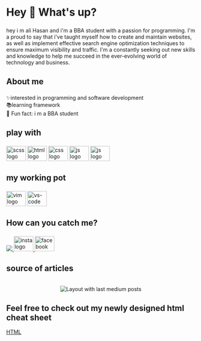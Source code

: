 <h1 align="left">Hey 👋 What's up?</h1>

###

<p align="left">hey i m ali Hasan and i'm a BBA student with a passion for programming. I'm a proud to say that i've taught myself how to create and maintain websites, as well as implement effective search engine optimization techniques to ensure maximum visibility and traffic. I'm a constantly seeking out new skills and knowledge to help me succeed in the ever-evolving world of technology and business.</p>

###

<h2 align="left">About me</h2>

###

<p align="left">✨interested in programming and software development <br>📚learning framework <br>🎲 Fun fact: i m a BBA student</p>

###

<h2 align="left">play with </h2>

###

<div align="left">
  <img src="https://user-images.githubusercontent.com/101947194/226695834-5fe4f85c-8877-47b9-98ee-6aed4d085385.svg" height="40" width="52" alt="scss logo"  />
  <img src="https://user-images.githubusercontent.com/101947194/226695839-538f111d-6609-4602-8ca7-505b481cfe4b.svg" height="40" width="52" alt="html logo"  />
  <img src="https://user-images.githubusercontent.com/101947194/226695831-25bf390c-c3e7-4263-81a4-32141fb90613.svg" height="40" width="52" alt="css logo"  />
  <img src="https://user-images.githubusercontent.com/101947194/226695815-de0ccb38-8f25-4638-8b73-a4ef8cd78eaf.svg" height="40" width="52" alt="js logo"  />
    <img src="https://user-images.githubusercontent.com/101947194/231256018-c183ab71-59a7-458d-bd1d-8a49994fef26.svg" height="40" width="52" alt="js logo"  />
</div>

###

<h2 align="left">my working pot</h2>

###

<div align="left">
  <img src="https://user-images.githubusercontent.com/101947194/226700762-98835e14-fcf7-4ae1-9b9d-46fce825d084.svg" height="40" width="52" alt="vim logo"  />
  <img src="https://user-images.githubusercontent.com/101947194/226700770-06000656-efe7-47f0-9899-b1d77f64a9b9.svg" height="40" width="52" alt="vs-code logo"  />
</div>

###


<h2 align="left">How can you catch me?</h2>   

###

<div align="left">
   <a href="https://t.me/me_alihasan" target="_blank">
    <img src="https://user-images.githubusercontent.com/101947194/226695828-a2a6ee49-276f-4643-9fc4-8c72222c7006.svg"  />
  </a>
   <a href="https://www.instagram.com/therealalihasan/" target="_blank">
  <img src="https://user-images.githubusercontent.com/101947194/226695844-1ba5e9ea-9b32-446d-a10b-7ce0009105d9.svg" height="40" width="52" alt="insta logo"  />
    </a>
   <a href="https://www.facebook.com/withalihasan" target="_blank">
    <img src="https://user-images.githubusercontent.com/101947194/226695849-5ec9bf26-c912-47d9-9b1b-a9be0fe6dff4.svg" height="40" width="52" alt="facebook logo"  />
     </a>
</div>

###

<h2 align="left">source of articles</h2>   
<br clear="both">
<div align="center">
  <img src="https://github-read-medium-git-main.pahlevikun.vercel.app/latest?limit=4&username=md-alihasan&theme=radical" alt="Layout with last medium posts"  />
</div>

###
<h2 align="left">Feel free to check out my newly designed html cheat sheet</h2>   
<a href="https://cheetbyalihasan.netlify.app/">HTML </a>


